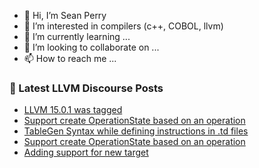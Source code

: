 - 👋 Hi, I’m Sean Perry
- 👀 I’m interested in compilers (c++, COBOL, llvm)
- 🌱 I’m currently learning ...
- 💞️ I’m looking to collaborate on ...
- 📫 How to reach me ...

<!---
s66perry/s66perry is a ✨ special ✨ repository because its `README.md` (this file) appears on your GitHub profile.
You can click the Preview link to take a look at your changes.
--->
### 📕 Latest LLVM Discourse Posts

<!-- DISCOURSE-LLVM:START -->
- [LLVM 15.0.1 was tagged](https://discourse.llvm.org/t/llvm-15-0-1-was-tagged/65381#post_16)
- [Support create OperationState based on an operation](https://discourse.llvm.org/t/support-create-operationstate-based-on-an-operation/65432#post_4)
- [TableGen Syntax while defining instructions in .td files](https://discourse.llvm.org/t/tablegen-syntax-while-defining-instructions-in-td-files/65439#post_1)
- [Support create OperationState based on an operation](https://discourse.llvm.org/t/support-create-operationstate-based-on-an-operation/65432#post_3)
- [Adding support for new target](https://discourse.llvm.org/t/adding-support-for-new-target/65435#post_1)
<!-- DISCOURSE-LLVM:END -->
